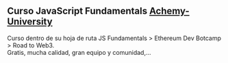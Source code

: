 ## Curso JavaScript Fundamentals [Achemy-University](https://university.alchemy.com/home)
Curso dentro de su hoja de ruta JS Fundamentals > Ethereum Dev Botcamp > Road to Web3.  
Gratis, mucha calidad, gran equipo y comunidad,...  
